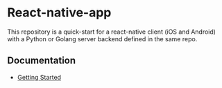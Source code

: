 React-native-app
================

This repository is a quick-start for a react-native client (iOS and Android) with a
Python or Golang server backend defined in the same repo.

## Documentation
* [Getting Started](./docs/getting_started.md)